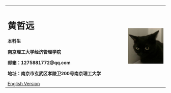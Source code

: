 <table border="0" >
  <tr>
    <td width="75%">
      <h1>黄哲远</h1>
      <p><b>本科生</b></p>
      <p><b>南京理工大学经济管理学院</b></p>
      <p><b>邮箱：1275881772@qq.com</b></p>
      <p><b>地址：南京市玄武区孝陵卫200号南京理工大学</b></p>
      <a href="/index-en.html">English Version</a>
    </td>
    <td width="25%">
      <img src="/微信图片_20210321203332.jpg" width="100%">      
    </td>
  </tr>
</table>
